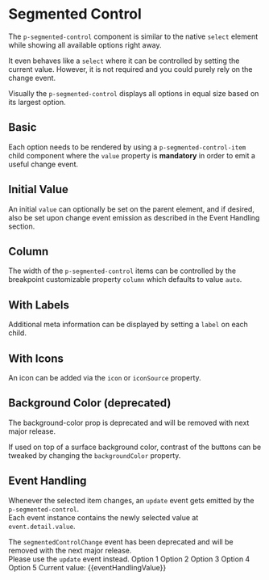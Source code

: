 # Segmented Control

The `p-segmented-control` component is similar to the native `select` element while showing all available options right
away.

It even behaves like a `select` where it can be controlled by setting the current value. However, it is not required and
you could purely rely on the change event.

Visually the `p-segmented-control` displays all options in equal size based on its largest option.

<TableOfContents></TableOfContents>

## Basic

Each option needs to be rendered by using a `p-segmented-control-item` child component where the `value` property is
**mandatory** in order to emit a useful change event.

<Playground :markup="basicMarkup" :config="config"></Playground>

## Initial Value

An initial `value` can optionally be set on the parent element, and if desired, also be set upon change event emission
as described in the <a :href="eventHandlingUrl">Event Handling</a> section.

<Playground :markup="initialValueMarkup" :config="config"></Playground>

## Column

The width of the `p-segmented-control` items can be controlled by the breakpoint customizable property `column` which
defaults to value `auto`.

<Playground :markup="columnMarkup" :config="config">
  <SelectOptions v-model="column" :values="columns" name="column"></SelectOptions>
</Playground>

## With Labels

Additional meta information can be displayed by setting a `label` on each child.

<Playground :markup="withLabelsMarkup" :config="config"></Playground>

## With Icons

An icon can be added via the `icon` or `iconSource` property.

<Playground :markup="withIconsMarkup" :config="config"></Playground>

## Background Color (deprecated)

<p-inline-notification heading="Important note" state="error" dismiss-button="false">
  The background-color prop is deprecated and will be removed with next major release.
</p-inline-notification>

If used on top of a surface background color, contrast of the buttons can be tweaked by changing the `backgroundColor`
property.

<Playground :markup="backgroundColorMarkup" :config="{ ...config, backgroundColor }">
  <SelectOptions v-model="backgroundColor" :values="backgroundColors" name="backgroundColor"></SelectOptions>
</Playground>

## Event Handling

Whenever the selected item changes, an `update` event gets emitted by the `p-segmented-control`.  
Each event instance contains the newly selected value at `event.detail.value`.

<p-inline-notification heading="Deprecation hint" state="warning" dismiss-button="false">
  The <code>segmentedControlChange</code> event has been deprecated and will be removed with the next major release.<br>
  Please use the <code>update</code> event instead.
</p-inline-notification>

<Playground :frameworkMarkup="eventHandlingMarkup" :config="config">
  <p-segmented-control :theme="theme" :value="eventHandlingValue" @update="eventHandlingValue = $event.detail.value">
    <p-segmented-control-item value="1">Option 1</p-segmented-control-item>
    <p-segmented-control-item value="2">Option 2</p-segmented-control-item>
    <p-segmented-control-item value="3">Option 3</p-segmented-control-item>
    <p-segmented-control-item value="4">Option 4</p-segmented-control-item>
    <p-segmented-control-item value="5">Option 5</p-segmented-control-item>
  </p-segmented-control>
  <p-text :theme="theme">Current value: {{eventHandlingValue}}</p-text>
</Playground>

<script lang="ts">
import Vue from 'vue';
import Component from 'vue-class-component';
import { getSegmentedControlCodeSamples } from '@porsche-design-system/shared';
import { getAnchorLink } from '@/utils';
import type { Theme } from '@/models';
import { SEGMENTED_CONTROL_BACKGROUND_COLORS } from './segmented-control/segmented-control-utils'; 
  
@Component
export default class Code extends Vue {
  config = { themeable: true };
  eventHandlingUrl = getAnchorLink('event-handling');

  shirtSizeItems = `<p-segmented-control-item value="xs">XS</p-segmented-control-item>
  <p-segmented-control-item value="s">S</p-segmented-control-item>
  <p-segmented-control-item value="m">M</p-segmented-control-item>
  <p-segmented-control-item value="l">L</p-segmented-control-item>
  <p-segmented-control-item value="xl">XL</p-segmented-control-item>`;

  optionItems = `<p-segmented-control-item value="1">Option 1</p-segmented-control-item>
  <p-segmented-control-item value="2">Option 2</p-segmented-control-item>
  <p-segmented-control-item value="3">Option 3</p-segmented-control-item>
  <p-segmented-control-item value="4" disabled>Option 4</p-segmented-control-item>
  <p-segmented-control-item value="5">Option 5</p-segmented-control-item>`;

  basicMarkup = `<p-segmented-control aria-label="Choose a t-shirt size">
  ${this.shirtSizeItems}
</p-segmented-control>`;

  initialValueMarkup = `<p-segmented-control value="2" aria-label="Choose an option">
  ${this.optionItems}
</p-segmented-control>`;

  column = 'auto';
  columns = ['auto', 1, 2, 3, 4, 5, "{ base: 1, s: 2, m: 'auto' }"];
  get columnMarkup() {
    return `<p-segmented-control column="${this.column}" aria-label="Choose a t-shirt size">
  ${this.shirtSizeItems}
</p-segmented-control>`;
  }

  withLabelsMarkup = `<p-segmented-control aria-label="Choose an option">
  ${this.optionItems.replace(/value="\d"/g, '$& label="Label"')}
</p-segmented-control>`;

  get withIconsMarkup() {
    let i = 0;
    const icons = ['truck', 'car', 'bell', 'garage', require('../../assets/icon-custom-kaixin.svg')]; 
    const items = this.optionItems.replace(/value="\d"/g, (match) => {
      const attr = icons[i].includes('.svg') ? 'icon-source' : 'icon';
      return `${match} ${attr}="${icons[i++]}"`;
    });

    return `<p-segmented-control aria-label="Choose an option">
  ${items}
</p-segmented-control>`;
  };

  backgroundColor = 'background-surface';
  backgroundColors = SEGMENTED_CONTROL_BACKGROUND_COLORS;
  get backgroundColorMarkup() {
    return `<p-segmented-control background-color="${this.backgroundColor}" aria-label="Choose an option">
  ${this.optionItems}
</p-segmented-control>`;
  };

  get theme(): Theme {
    return this.$store.getters.theme;
  }

  eventHandlingMarkup = getSegmentedControlCodeSamples();
  eventHandlingValue = 1;
}
</script>
